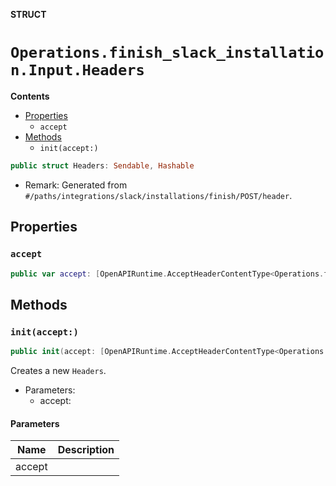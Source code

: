 **STRUCT**

# `Operations.finish_slack_installation.Input.Headers`

**Contents**

- [Properties](#properties)
  - `accept`
- [Methods](#methods)
  - `init(accept:)`

```swift
public struct Headers: Sendable, Hashable
```

- Remark: Generated from `#/paths/integrations/slack/installations/finish/POST/header`.

## Properties
### `accept`

```swift
public var accept: [OpenAPIRuntime.AcceptHeaderContentType<Operations.finish_slack_installation.AcceptableContentType>]
```

## Methods
### `init(accept:)`

```swift
public init(accept: [OpenAPIRuntime.AcceptHeaderContentType<Operations.finish_slack_installation.AcceptableContentType>] = .defaultValues())
```

Creates a new `Headers`.

- Parameters:
  - accept:

#### Parameters

| Name | Description |
| ---- | ----------- |
| accept |  |